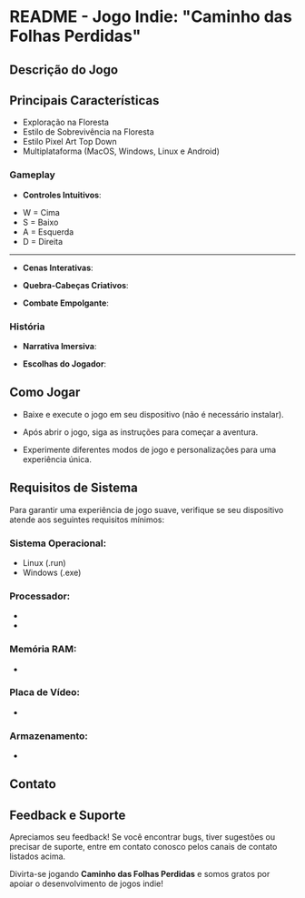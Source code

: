 # README - Jogo Indie: "Caminho das Folhas Perdidas"

## Descrição do Jogo

<!-- CAMINHO DAS FOLHAS PERDIDAS é um emocionante jogo indie que combina elementos de ação, aventura e quebra-cabeças para oferecer uma experiência de jogo única. Nele, os jogadores assumem o papel de um personagem principal (insira o nome do personagem) e embarcam em uma jornada épica por mundos misteriosos e desafiadores. -->

## Principais Características
- Exploração na Floresta
 - Estilo de Sobrevivência na Floresta
 - Estilo Pixel Art Top Down
 - Multiplataforma (MacOS, Windows, Linux e Android)

### Gameplay

- **Controles Intuitivos**: 
+ W = Cima
+ S = Baixo
+ A = Esquerda
+ D = Direita
---
- **Cenas Interativas**: 

- **Quebra-Cabeças Criativos**: 

- **Combate Empolgante**: 

### História

- **Narrativa Imersiva**: <!-- Mergulhe em uma história envolvente repleta de reviravoltas e personagens cativantes. -->

- **Escolhas do Jogador**:<!--  Suas escolhas afetarão o desenrolar da história e o destino do seu personagem. -->

<!-- 
## Parâmetros Modificáveis

O **Nome do Seu Jogo** permite que os desenvolvedores e jogadores modifiquem uma série de parâmetros para personalizar a experiência do jogo:

1. **Dificuldade**: Ajuste o nível de dificuldade de acordo com sua preferência, desde o modo fácil para uma experiência mais relaxante até o modo difícil para um desafio extremo.

2. **Modo de Jogo**: Escolha entre diferentes modos de jogo, como o modo história, modo de sobrevivência, ou modos de desafio exclusivos.

3. **Personalização do Personagem**: Desbloqueie e escolha entre uma variedade de skins, trajes e acessórios para personalizar o visual do seu personagem.

4. **Configurações de Gráficos**: Ajuste as configurações gráficas para otimizar o desempenho ou aproveitar ao máximo os visuais deslumbrantes.

5. **Configurações de Áudio**: Personalize as configurações de áudio para obter a melhor experiência de áudio, desde efeitos sonoros imersivos até a música de fundo.

6. **Modificadores de Quebra-Cabeça**: Desbloqueie e ative modificadores de quebra-cabeças para tornar os enigmas mais simples ou mais desafiadores, de acordo com sua preferência.
 -->
## Como Jogar

- Baixe e execute o jogo em seu dispositivo (não é necessário instalar).

- Após abrir o jogo, siga as instruções para começar a aventura.

- Experimente diferentes modos de jogo e personalizações para uma experiência única.

## Requisitos de Sistema

Para garantir uma experiência de jogo suave, verifique se seu dispositivo atende aos seguintes requisitos mínimos:

### Sistema Operacional: 
- Linux (.run)
- Windows (.exe)
### Processador: 
 - 
 -

### Memória RAM:
-

### Placa de Vídeo:
- 
### Armazenamento:
-
## Contato
<!-- 
- Email de Suporte: marciomoda@gmail.com
- Email de Suporte: 
- Email de Suporte:marciomoda@gmail.com
- Redes Sociais:  -->

## Feedback e Suporte

Apreciamos seu feedback! Se você encontrar bugs, tiver sugestões ou precisar de suporte, entre em contato conosco pelos canais de contato listados acima.

Divirta-se jogando **Caminho das Folhas Perdidas** e somos gratos por apoiar o desenvolvimento de jogos indie!
